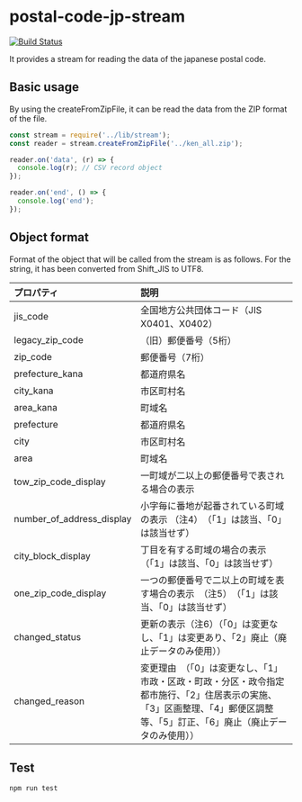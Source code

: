 # postal-code-jp-stream

[![Build Status](https://travis-ci.org/holyshared/postal-code-stream.svg?branch=master)](https://travis-ci.org/holyshared/postal-code-stream)

It provides a stream for reading the data of the japanese postal code.

## Basic usage

By using the createFromZipFile, it can be read the data from the ZIP format of the file.

```js
const stream = require('../lib/stream'); 
const reader = stream.createFromZipFile('../ken_all.zip');

reader.on('data', (r) => {
  console.log(r); // CSV record object
});

reader.on('end', () => {
  console.log('end');
});
```

## Object format

Format of the object that will be called from the stream is as follows.
For the string, it has been converted from Shift_JIS to UTF8.

|プロパティ|説明|
|:------------|:------------|
|jis_code|全国地方公共団体コード（JIS X0401、X0402）|
|legacy_zip_code|（旧）郵便番号（5桁）|
|zip_code|郵便番号（7桁）|
|prefecture_kana|都道府県名|
|city_kana|市区町村名|
|area_kana|町域名|
|prefecture|都道府県名|
|city|市区町村名|
|area|町域名|
|tow_zip_code_display|一町域が二以上の郵便番号で表される場合の表示|
|number_of_address_display|小字毎に番地が起番されている町域の表示 （注4）　（「1」は該当、「0」は該当せず）|
|city_block_display|丁目を有する町域の場合の表示　（「1」は該当、「0」は該当せず）|
|one_zip_code_display|一つの郵便番号で二以上の町域を表す場合の表示　（注5）　（「1」は該当、「0」は該当せず）|
|changed_status|更新の表示（注6）（「0」は変更なし、「1」は変更あり、「2」廃止（廃止データのみ使用））|
|changed_reason|変更理由　（「0」は変更なし、「1」市政・区政・町政・分区・政令指定都市施行、「2」住居表示の実施、「3」区画整理、「4」郵便区調整等、「5」訂正、「6」廃止（廃止データのみ使用））|

## Test

	npm run test
